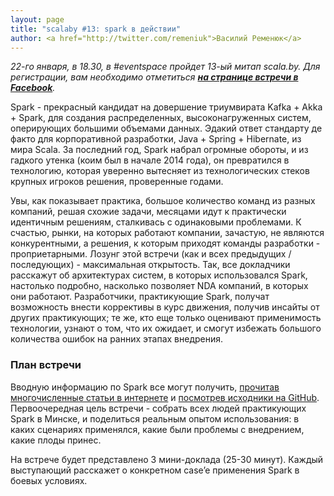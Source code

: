 ```yaml
---
layout: page
title: "scalaby #13: spark в действии"
author: <a href="http://twitter.com/remeniuk">Василий Ременюк</a>
---
```

<i>22-го января, в 18.30, в #eventspace пройдет 13-ый митап scala.by. Для регистрации, вам необходимо отметиться <b>[на странице встречи в Facebook](https://www.facebook.com/events/1575188466051706/)</b>.</i>

Spark - прекрасный кандидат на довершение триумвирата Kafka + Akka + Spark, для создания распределенных, высоконагруженных систем, оперирующих большими объемами данных. Эдакий ответ стандарту де факто для корпоративной разработки, Java + Spring + Hibernate, из мира Scala. За последний год, Spark набрал огромные обороты, и из гадкого утенка (коим был в начале 2014 года), он превратился в технологию, которая уверенно вытесняет из технологических стеков крупных игроков решения, проверенные годами.

Увы, как показывает практика, большое количество команд из разных компаний, решая схожие задачи, месяцами идут к практически идентичным решениям, сталкивась с одинаковыми проблемами. К счастью, рынки, на которых работают компании, зачастую, не являются конкурентными, а решения, к которым приходят команды разработки - проприетарными. Лозунг этой встречи (как и всех предыдущих / последующих) - максимальная открытость. Так, все докладчики расскажут об архитектурах систем, в которых использовался Spark, настолько подробно, насколько позволяет NDA компаний, в которых они работают. Разработчики, практикующие Spark, получат возможность внести коррективы в курс движения, получив инсайты от других практикующих; те же, кто еще только оценивают применимость технологии, узнают о том, что их ожидает, и смогут избежать большого количества ошибок на ранних этапах внедрения.

### План встречи

Вводную информацию по Spark все могут получить, [прочитав многочисленные статьи в интернете](https://www.google.by/search?q=spark+scala&oq=spark+scala&aqs=chrome.0.69i59j69i61j69i60l2j0l2.2349j0j7&sourceid=chrome&es_sm=93&ie=UTF-8) и [посмотрев исходники на GitHub](https://github.com/apache/spark). Первоочередная цель встречи - собрать всех людей практикующих Spark в Минске, и поделиться реальным опытом использования: в каких сценариях применялся, какие были проблемы с внедрением, какие плоды принес.

На встрече будет представлено 3 мини-доклада (25-30 минут). Каждый выступающий расскажет о конкретном case’e применения Spark в боевых условиях. 